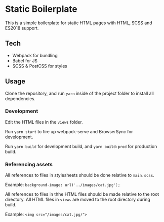 # Static Boilerplate

This is a simple boilerplate for static HTML pages with HTML, SCSS and ES2018 support.

## Tech

* Webpack for bundling
* Babel for JS
* SCSS & PostCSS for styles

## Usage

Clone the repository, and run `yarn` inside of the project folder to install all dependencies.

### Development

Edit the HTML files in the `views` folder.

Run `yarn start` to fire up webpack-serve and BrowserSync for development.

Run `yarn build` for development build, and `yarn build:prod` for production build.

### Referencing assets

All references to files in stylesheets should be done relative to `main.scss`.

Example:
`background-image: url('../images/cat.jpg');`

All references to files in thhe HTML files should be made relative to the root directory. All HTML files in `views` are moved to the root directory during build.

Example:
`<img src="/images/cat.jpg/">`
